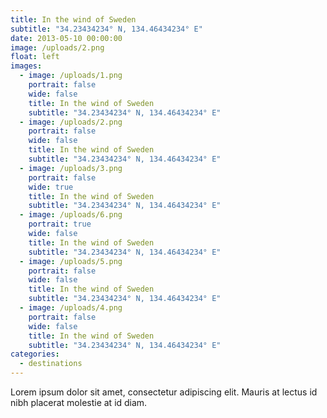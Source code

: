 ```yaml
---
title: In the wind of Sweden
subtitle: "34.23434234° N, 134.46434234° E"
date: 2013-05-10 00:00:00
image: /uploads/2.png
float: left
images: 
  - image: /uploads/1.png
    portrait: false
    wide: false
    title: In the wind of Sweden
    subtitle: "34.23434234° N, 134.46434234° E"
  - image: /uploads/2.png
    portrait: false
    wide: false
    title: In the wind of Sweden
    subtitle: "34.23434234° N, 134.46434234° E"
  - image: /uploads/3.png
    portrait: false
    wide: true
    title: In the wind of Sweden
    subtitle: "34.23434234° N, 134.46434234° E"
  - image: /uploads/6.png
    portrait: true
    wide: false
    title: In the wind of Sweden
    subtitle: "34.23434234° N, 134.46434234° E"
  - image: /uploads/5.png
    portrait: false
    wide: false
    title: In the wind of Sweden
    subtitle: "34.23434234° N, 134.46434234° E"
  - image: /uploads/4.png
    portrait: false
    wide: false
    title: In the wind of Sweden
    subtitle: "34.23434234° N, 134.46434234° E"
categories: 
  - destinations
---
```


Lorem ipsum dolor sit amet, consectetur adipiscing elit. Mauris at lectus id nibh placerat molestie at id diam.